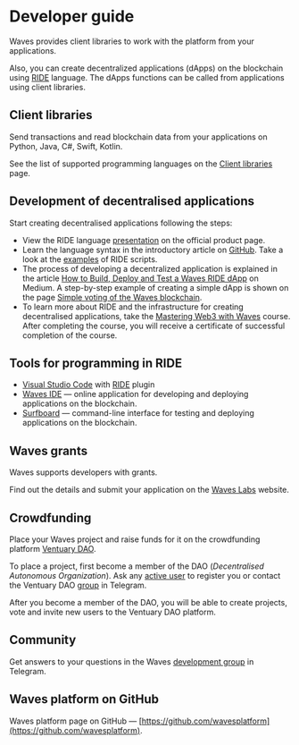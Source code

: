 # Developer guide

Waves provides client libraries to work with the platform from your applications.

Also, you can create decentralized applications (dApps) on the blockchain using [RIDE](/ride/about-ride.md) language. The dApps functions can be called from applications using client libraries.

## Client libraries

Send transactions and read blockchain data from your applications on Python, Java, C#, Swift, Kotlin.

See the list of supported programming languages on the [Client libraries](/waves-api-and-sdk/client-libraries.md) page.

## Development of decentralised applications

Start creating decentralised applications following the steps:

- View the RIDE language [presentation](https://wavesplatform.com/products-ride) on the official product page.
- Learn the language syntax in the introductory article on [GitHub](https://github.com/KardanovIR/ride-introduction/blob/master/README.md). Take a look at the [examples](https://github.com/wavesplatform/ride-examples) of RIDE scripts.
- The process of developing a decentralized application is explained in the article [How to Build, Deploy and Test a Waves RIDE dApp](https://blog.wavesplatform.com/how-to-build-deploy-and-test-a-waves-ride-dapp-785311f58c2) on Medium. A step-by-step example of creating a simple dApp is shown on the page [Simple voting of the Waves blockchain](/smart-contracts/simple-voting-on-the-waves-blockchain.md).
- To learn more about RIDE and the infrastructure for creating decentralised applications, take the [Mastering Web3 with Waves](https://stepik.org/course/54415/promo) course. After completing the course, you will receive a certificate of successful completion of the course.

## Tools for programming in RIDE

- [Visual Studio Code](https://code.visualstudio.com/) with [RIDE](https://github.com/wavesplatform/ride-vscode) plugin
- [Waves IDE](https://ide.wavesplatform.com/) — online application for developing and deploying applications on the blockchain.
- [Surfboard](https://github.com/wavesplatform/Surfboard) — command-line interface for testing and deploying applications on the blockchain.

## Waves grants

Waves supports developers with grants.

Find out the details and submit your application on the [Waves Labs](https://waveslabs.com/grants?lang=en) website.

## Crowdfunding

Place your Waves project and raise funds for it on the crowdfunding platform [Ventuary DAO](https://beta.ventuary.space/).

To place a project, first become a member of the DAO (_Decentralised Autonomous Organization_). Ask any [active user](https://beta.ventuary.space/community) to register you or contact the Ventuary DAO [group](https://t.me/ventuary_dao) in Telegram.

After you become a member of the DAO, you will be able to create projects, vote and invite new users to the Ventuary DAO platform. 

## Community

Get answers to your questions in the Waves [development group](https://t.me/waves_ride_dapps_dev) in Telegram.

## Waves platform on GitHub

Waves platform page on GitHub — [https://github.com/wavesplatform](https://github.com/wavesplatform).
